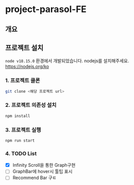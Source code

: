 # project-parasol-FE

## 개요

## 프로젝트 설치
`node v18.15.0` 환경에서 개발되었습니다. nodejs를 설치해주세요.
https://nodejs.org/ko

### 1. 프로젝트 클론
```bash
git clone <해당 프로젝트 url>
```

### 2. 프로젝트 의존성 설치
```bash
npm install
```

### 3. 프로젝트 실행
```bash
npm run start
```

### 4. TODO List
- [x]  Infinity Scroll을 통한 Graph구현
- [ ] GraphBar에 hover시 툴팁 표시
- [ ] Recommend Bar 구ㅌ